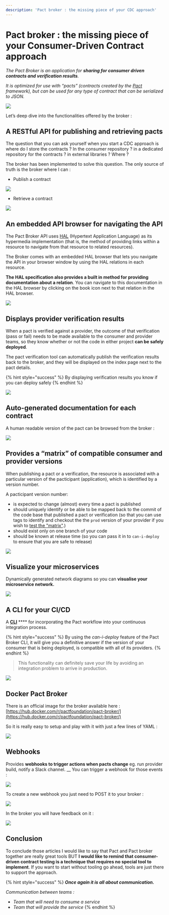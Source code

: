 ```yaml
---
description: 'Pact broker : the missing piece of your CDC approach'
---
```


# Pact broker : the missing piece of your Consumer-Driven Contract approach

_The Pact Broker is an application for **sharing for consumer driven contracts and verification results**._

_It is optimized for use with “pacts” (contracts created by the_ [_Pact_](http://docs.pact.io) _framework), but can be used for any type of contract that can be serialized to JSON._

![](<../../../.gitbook/assets/image (205).png>)

Let’s deep dive into the functionalities offered by the broker :

## A RESTful API for **publishing and retrieving pacts** <a href="#3f81" id="3f81"></a>

The question that you can ask yourself when you start a CDC approach is where do I store the contracts ? In the consumer repository ? in a dedicated repository for the contracts ? in external libraries ? Where ?

The broker has been implemented to solve this question. The only source of truth is the broker where I can :

* Publish a contract

![](<../../../.gitbook/assets/image (206).png>)

* Retrieve a contract

![](<../../../.gitbook/assets/image (207).png>)

## An embedded API **browser for navigating the API** <a href="#69d8" id="69d8"></a>

The Pact Broker API uses [HAL](http://stateless.co/hal\_specification.html) (Hypertext Application Language) as its hypermedia implementation (that is, the method of providing links within a resource to navigate from that resource to related resources).

The Broker comes with an embedded HAL browser that lets you navigate the API in your browser window by using the HAL relations in each resource.

**The HAL specification also provides a built in method for providing documentation about a relation**. You can navigate to this documentation in the HAL browser by clicking on the book icon next to that relation in the HAL browser.

![](<../../../.gitbook/assets/image (208).png>)

## Displays provider **verification results** <a href="#45b6" id="45b6"></a>

When a pact is verified against a provider, the outcome of that verification (pass or fail) needs to be made available to the consumer and provider teams, so they know whether or not the code in either project **can be safely deployed**.

The pact verification tool can automatically publish the verification results back to the broker, and they will be displayed on the index page next to the pact details.

{% hint style="success" %}
By displaying verification results you know if you can deploy safely
{% endhint %}

![](<../../../.gitbook/assets/image (209).png>)

## **Auto-generated documentation** for each contract <a href="#568d" id="568d"></a>

A human readable version of the pact can be browsed from the broker :

![](<../../../.gitbook/assets/image (210).png>)



## Provides a **“matrix” of compatible consumer and provider versions** <a href="#5c45" id="5c45"></a>

When publishing a pact or a verification, the resource is associated with a particular version of the pacticipant (application), which is identified by a version number.

A pacticipant version number:

* is expected to change (almost) every time a pact is published
* should uniquely identify or be able to be mapped back to the commit of the code base that published a pact or verification (so that you can use tags to identify and checkout the the `prod` version of your provider if you wish to [test the "matrix"](http://rea.tech/enter-the-pact-matrix-or-how-to-decouple-the-release-cycles-of-your-microservices/).)
* should exist only on one branch of your code
* should be known at release time (so you can pass it in to `can-i-deploy` to ensure that you are safe to release)

![](<../../../.gitbook/assets/image (211).png>)

## Visualize your microservices <a href="#1504" id="1504"></a>

Dynamically generated network diagrams so you can **visualise your microservice network.**

![](<../../../.gitbook/assets/image (212).png>)

## A CLI for your CI/CD <a href="#8e86" id="8e86"></a>

A [**CLI**](https://github.com/pact-foundation/pact-ruby-standalone/releases) **** for incorporating the Pact workflow into your continuous integration process.

{% hint style="success" %}
By using the _can-i-deploy_ feature of the Pact Broker CLI, it will give you a definitive answer if the version of your consumer that is being deployed, is compatible with all of its providers.
{% endhint %}

> This functionality can definitely save your life by avoiding an integration problem to arrive in production.

![](<../../../.gitbook/assets/image (213).png>)

## **Docker Pact Broker** <a href="#23fb" id="23fb"></a>

There is an official image for the broker available here : [https://hub.docker.com/r/pactfoundation/pact-broker/](https://hub.docker.com/r/pactfoundation/pact-broker/)

So it is really easy to setup and play with it with just a few lines of YAML :

![](<../../../.gitbook/assets/image (214).png>)

## Webhooks <a href="#1d25" id="1d25"></a>

Provides **webhooks to trigger actions when pacts change** eg. run provider build, notify a Slack channel. __ You can trigger a webhook for those events :

![](<../../../.gitbook/assets/image (215).png>)

To create a new webhook you just need to POST it to your broker :

![](<../../../.gitbook/assets/image (216).png>)

In the broker you will have feedback on it :

![](<../../../.gitbook/assets/image (217).png>)

## Conclusion

To conclude those articles I would like to say that Pact and Pact broker together are really great tools BUT **I would like to remind that consumer-driven contract testing is a technique that requires no special tool to implement**. If you want to start without tooling go ahead, tools are just there to support the approach.

{% hint style="success" %}
_**Once again it is all about communication.**_

_Communication between teams :_

* _Team that will need to consume a service_
* _Team that will provide the service_
{% endhint %}
